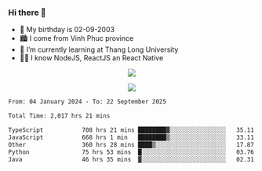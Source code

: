 ### Hi there 👋
- 🎂 My birthday is 02-09-2003
- 🏙️ I come from Vinh Phuc province
- 🌱 I’m currently learning at Thang Long University
- 🧑‍💻 I know NodeJS, ReactJS an React Native
<p align="center"><img src="https://github-readme-stats.vercel.app/api?username=tmquang0209&show_icons=true&theme=gradient"></p>
<p align="center"><img src="https://github-readme-stats.vercel.app/api/top-langs/?username=tmquang0209&hide=scss,css&langs_count=10"></p>
<!--START_SECTION:waka-->

```txt
From: 04 January 2024 - To: 22 September 2025

Total Time: 2,017 hrs 21 mins

TypeScript           708 hrs 21 mins ████████▓░░░░░░░░░░░░░░░░   35.11 %
JavaScript           668 hrs 1 min   ████████▒░░░░░░░░░░░░░░░░   33.11 %
Other                360 hrs 28 mins ████▒░░░░░░░░░░░░░░░░░░░░   17.87 %
Python               75 hrs 53 mins  █░░░░░░░░░░░░░░░░░░░░░░░░   03.76 %
Java                 46 hrs 35 mins  ▓░░░░░░░░░░░░░░░░░░░░░░░░   02.31 %
```

<!--END_SECTION:waka-->
